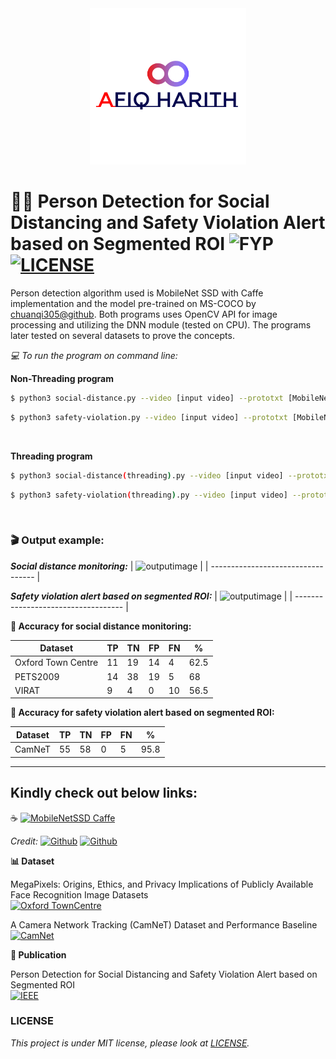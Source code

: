 <div align="center">
  <img src="images/Github.png" width="250" height="250">
</div>

# 🚶‍♂️ Person Detection for Social Distancing and Safety Violation Alert based on Segmented ROI ![FYP](https://img.shields.io/badge/Build-v1.0_pass-brightgreen) [![LICENSE](https://img.shields.io/badge/license-MIT-blue)](https://github.com/afiqharith/SocialDistancing-SafetyViolationROI-MobileNetSSD-FYP/blob/master/LICENSE)

Person detection algorithm used is MobileNet SSD with Caffe implementation and the model pre-trained on MS-COCO by [chuanqi305@github](https://github.com/chuanqi305/MobileNet-SSD 'MobileNet SSD'). Both programs uses OpenCV API for image processing and utilizing the DNN module (tested on CPU). The programs later tested on several datasets to prove the concepts.
</br>

_💻 To run the program on command line:_

**Non-Threading program**

```sh
$ python3 social-distance.py --video [input video] --prototxt [MobileNetSSD cfg] --weights [MobileNetSSD weights]
```

```sh
$ python3 safety-violation.py --video [input video] --prototxt [MobileNetSSD cfg] --weights [MobileNetSSD weights]
```

</br>

**Threading program**

```sh
$ python3 social-distance(threading).py --video [input video] --prototxt [MobileNetSSD cfg] --weights [MobileNetSSD weights]weights]
```

```sh
$ python3 safety-violation(threading).py --video [input video] --prototxt [MobileNetSSD cfg] --weights [MobileNetSSD weights]weights]
```

</br>

### 🎬 Output example:

**_Social distance monitoring:_**
| ![outputimage](/images/output.gif) |
| ---------------------------------- |

**_Safety violation alert based on segmented ROI:_**
| ![outputimage](/images/output2.gif) |
| ----------------------------------- |

**🎯 Accuracy for social distance monitoring:**

| Dataset            | TP  | TN  | FP  | FN  | %    |
| ------------------ | --- | --- | --- | --- | ---- |
| Oxford Town Centre | 11  | 19  | 14  | 4   | 62.5 |
| PETS2009           | 14  | 38  | 19  | 5   | 68   |
| VIRAT              | 9   | 4   | 0   | 10  | 56.5 |

**🎯 Accuracy for safety violation alert based on segmented ROI:**

| Dataset | TP  | TN  | FP  | FN  | %    |
| ------- | --- | --- | --- | --- | ---- |
| CamNeT  | 55  | 58  | 0   | 5   | 95.8 |

---

## Kindly check out below links:

☕ [![MobileNetSSD Caffe](https://img.shields.io/badge/MobileNet_SSD_Caffe-Github-lightgrey)](https://github.com/chuanqi305/MobileNet-SSD)

_Credit:_ [![Github](https://img.shields.io/badge/chuanqi305-Github-lightgrey)](https://github.com/chuanqi305/) [![Github](https://img.shields.io/badge/FreeApe-Github-lightgrey)](https://github.com/FreeApe/VGG-or-MobileNet-SSD)

**📊 Dataset**

MegaPixels: Origins, Ethics, and Privacy Implications of Publicly Available Face Recognition Image Datasets </br>
[![Oxford TownCentre](https://img.shields.io/badge/Oxford_Town_Centre-URL-yellowgreen)](https://megapixels.cc/oxford_town_centre/)
</br>

A Camera Network Tracking (CamNeT) Dataset and Performance Baseline </br>
[![CamNet](https://img.shields.io/badge/CamNeT-URL-yellowgreen)](https://vcg.ece.ucr.edu/datasets)

**📑 Publication**

Person Detection for Social Distancing and Safety Violation Alert based on Segmented ROI </br>
[![IEEE](https://img.shields.io/badge/IEEE-DOI-blue)](https://doi.org/10.1109/ICCSCE50387.2020.9204934)
</br>

### LICENSE

_This project is under MIT license, please look at [LICENSE](https://github.com/afiqharith/SocialDistancing-SafetyViolationROI-MobileNetSSD-FYP/blob/master/LICENSE)._
